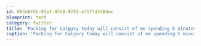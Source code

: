 ```yaml
---
id: 095b6f8b-91ef-45b9-9703-ef17f47d8dac
blueprint: text
category: twitter
title: 'Packing for Calgary today will consist of me spending 5 minutes assembling something I like to call the "clothes-ball" #ManPacking'
caption: 'Packing for Calgary today will consist of me spending 5 minutes assembling something I like to call the "clothes-ball" <span class="hashtag hashtag_local">#<a href="http://tweettemp.darylchymko.ca/?tag=manpacking">ManPacking</a>'
---
```

